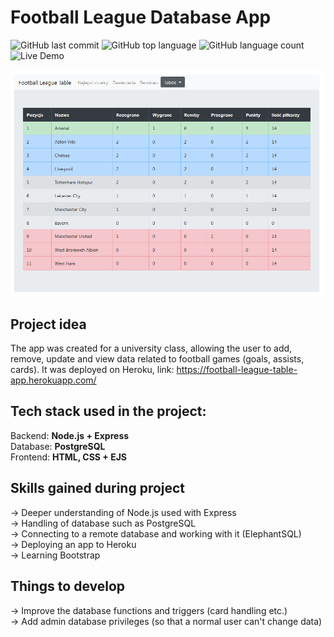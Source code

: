 # Football League Database App
  
![GitHub last commit](https://img.shields.io/github/last-commit/mikolajczykb/Football_Database_App)
![GitHub top language](https://img.shields.io/github/languages/top/mikolajczykb/Football_Database_App)
![GitHub language count](https://img.shields.io/github/languages/count/mikolajczykb/Football_Database_App)  
![Live Demo](https://img.shields.io/badge/demo-online-green.svg)  
  
![App screenshot](./app_view.png)
  
## Project idea
  
The app was created for a university class, allowing the user to add, remove, update and view data related to football games (goals, assists, cards).
It was deployed on Heroku, link: https://football-league-table-app.herokuapp.com/
  
## Tech stack used in the project:
  
  Backend: **Node.js + Express**  
  Database: **PostgreSQL**  
  Frontend: **HTML, CSS + EJS**  
  
## Skills gained during project
  
  -> Deeper understanding of Node.js used with Express  
  -> Handling of database such as PostgreSQL  
  -> Connecting to a remote database and working with it (ElephantSQL)  
  -> Deploying an app to Heroku  
  -> Learning Bootstrap  
  
## Things to develop
  
  -> Improve the database functions and triggers (card handling etc.)  
  -> Add admin database privileges (so that a normal user can't change data)  
